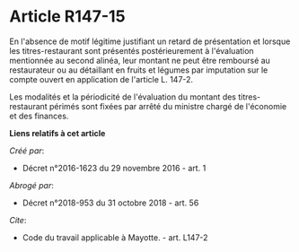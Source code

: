 # Article R147-15

En l'absence de motif légitime justifiant un retard de présentation et lorsque les titres-restaurant sont présentés
postérieurement à l'évaluation mentionnée au second alinéa, leur montant ne peut être remboursé au restaurateur ou au
détaillant en fruits et légumes par imputation sur le compte ouvert en application de l'article L. 147-2. 

Les modalités et la périodicité de l'évaluation du montant des titres-restaurant périmés sont fixées par arrêté du ministre
chargé de l'économie et des finances.

**Liens relatifs à cet article**

_Créé par_:

  - Décret n°2016-1623 du 29 novembre 2016 - art. 1

_Abrogé par_:

  - Décret n°2018-953 du 31 octobre 2018 - art. 56

_Cite_:

  - Code du travail applicable à Mayotte. - art. L147-2
